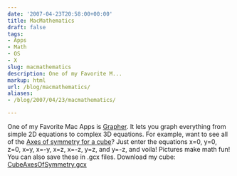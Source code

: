 ```yaml
---
date: '2007-04-23T20:58:00+00:00'
title: MacMathematics
draft: false
tags:
- Apps
- Math
- OS
- X
slug: macmathematics
description: One of my Favorite M...
markup: html
url: /blog/macmathematics/
aliases:
- /blog/2007/04/23/macmathematics/

---
```


One of my Favorite Mac Apps is <a href="http://en.wikipedia.org/wiki/Grapher">Grapher</a>.  It lets you graph everything from simple 2D equations to complex 3D equations.  For example, want to see all of the <a href="http://bradmontgomery.net/files/CubeAxesOfSymmetry.jpg">Axes of symmetry for a cube</a>?  Just enter the equations x=0, y=0, z=0, x=y, x=-y, x=z, x=-z, y=z, and y=-z, and voila!  Pictures make math fun! You can also save these in .gcx files.  Download my cube: <a href="http://bradmontgomery.net/files/CubeAxesOfSymmetry.gcx">CubeAxesOfSymmetry.gcx</a><div class="blogger-post-footer"><img width='1' height='1' src='https://blogger.googleusercontent.com/tracker/4123748873183487963-3476416437013374650?l=bradmontgomery.blogspot.com' alt='' /></div>
